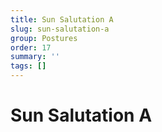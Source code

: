 ```yaml
---
title: Sun Salutation A
slug: sun-salutation-a
group: Postures
order: 17
summary: ''
tags: []
---
```

# Sun Salutation A


